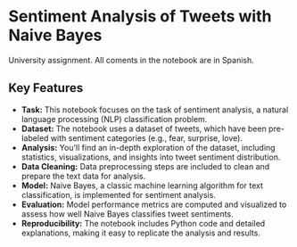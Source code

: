 # Sentiment Analysis of Tweets with Naive Bayes
University assignment. All coments in the notebook are in Spanish.

## Key Features
- **Task:** This notebook focuses on the task of sentiment analysis, a natural language processing (NLP) classification problem.
- **Dataset:** The notebook uses a dataset of tweets, which have been pre-labeled with sentiment categories (e.g., fear, surprise, love).
- **Analysis:** You'll find an in-depth exploration of the dataset, including statistics, visualizations, and insights into tweet sentiment distribution.
- **Data Cleaning:** Data preprocessing steps are included to clean and prepare the text data for analysis.
- **Model:** Naive Bayes, a classic machine learning algorithm for text classification, is implemented for sentiment analysis.
- **Evaluation:** Model performance metrics are computed and visualized to assess how well Naive Bayes classifies tweet sentiments.
- **Reproducibility:** The notebook includes Python code and detailed explanations, making it easy to replicate the analysis and results.

